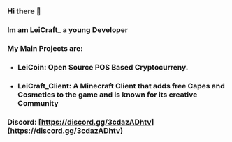 ### Hi there 👋

### Im am LeiCraft_ a young Developer
### My Main Projects are:
- ### LeiCoin: Open Source POS Based Cryptocurreny. 
- ### LeiCraft_Client: A Minecraft Client that adds free Capes and Cosmetics to the game and is known for its creative Community

<!--
**LeiCraft/LeiCraft** is a ✨ _special_ ✨ repository because its `README.md` (this file) appears on your GitHub profile.

Here are some ideas to get you started:

- 🔭 I’m currently working on ...
- 🌱 I’m currently learning ...
- 👯 I’m looking to collaborate on ...
- 🤔 I’m looking for help with ...
- 💬 Ask me about ...
- 📫 How to reach me: ...
- 😄 Pronouns: ...
- ⚡ Fun fact: ...
-->


### Discord: [https://discord.gg/3cdazADhtv](https://discord.gg/3cdazADhtv)

